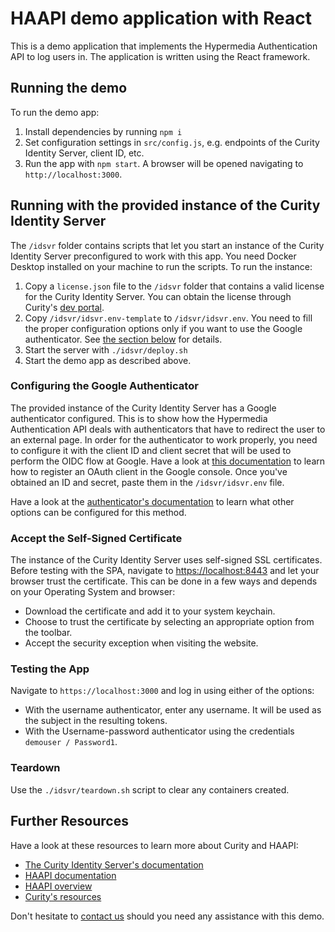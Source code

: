 # HAAPI demo application with React

This is a demo application that implements the Hypermedia Authentication API to log users in. The application is written
using the React framework.

## Running the demo

To run the demo app:

1. Install dependencies by running `npm i`
2. Set configuration settings in `src/config.js`, e.g. endpoints of the Curity Identity Server, client ID, etc.
3. Run the app with `npm start`. A browser will be opened navigating to `http://localhost:3000`.

## Running with the provided instance of the Curity Identity Server

The `/idsvr` folder contains scripts that let you start an instance of the Curity Identity Server preconfigured to work with this app.
You need Docker Desktop installed on your machine to run the scripts. To run the instance:

1. Copy a `license.json` file to the `/idsvr` folder that contains a valid license for the Curity Identity Server. You can obtain
   the license through Curity's [dev portal](https://developer.curity.io).
2. Copy `/idsvr/idsvr.env-template` to `/idsvr/idsvr.env`. You need to fill the proper configuration options only if you
   want to use the Google authenticator. See [the section below](#configuring-the-google-authenticator) for details.
3. Start the server with `./idsvr/deploy.sh`
4. Start the demo app as described above.

### Configuring the Google Authenticator

The provided instance of the Curity Identity Server has a Google authenticator configured. This is to show how the Hypermedia
Authentication API deals with authenticators that have to redirect the user to an external page. In order for the authenticator
to work properly, you need to configure it with the client ID and client secret that will be used to perform the OIDC flow
at Google. Have a look at [this documentation](https://cloud.google.com/docs/authentication/end-user) to learn how to
register an OAuth client in the Google console. Once you've obtained an ID and secret, paste them in the `/idsvr/idsvr.env` file.

Have a look at the [authenticator's documentation](https://curity.io/docs/idsvr/latest/authentication-service-admin-guide/authenticators/google.html)
to learn what other options can be configured for this method.

### Accept the Self-Signed Certificate

The instance of the Curity Identity Server uses self-signed SSL certificates. Before testing with the SPA, navigate to
[https://localhost:8443](https://localhost:8443) and let your browser trust the certificate. This can be done in a few ways
and depends on your Operating System and browser:
- Download the certificate and add it to your system keychain.
- Choose to trust the certificate by selecting an appropriate option from the toolbar.
- Accept the security exception when visiting the website.

### Testing the App

Navigate to `https://localhost:3000` and log in using either of the options:

- With the username authenticator, enter any username. It will be used as the subject in the resulting tokens.
- With the Username-password authenticator using the credentials `demouser / Password1`.

### Teardown

Use the `./idsvr/teardown.sh` script to clear any containers created.

## Further Resources

Have a look at these resources to learn more about Curity and HAAPI:

- [The Curity Identity Server's documentation](https://curity.io/docs)
- [HAAPI documentation](https://curity.io/docs/haapi-web-sdk/latest/)
- [HAAPI overview](https://curity.io/resources/learn/api-driven-demo-client/)
- [Curity's resources](https://curity.io/resources/)

Don't hesitate to [contact us](https://curity.io/contact/) should you need any assistance with this demo. 
